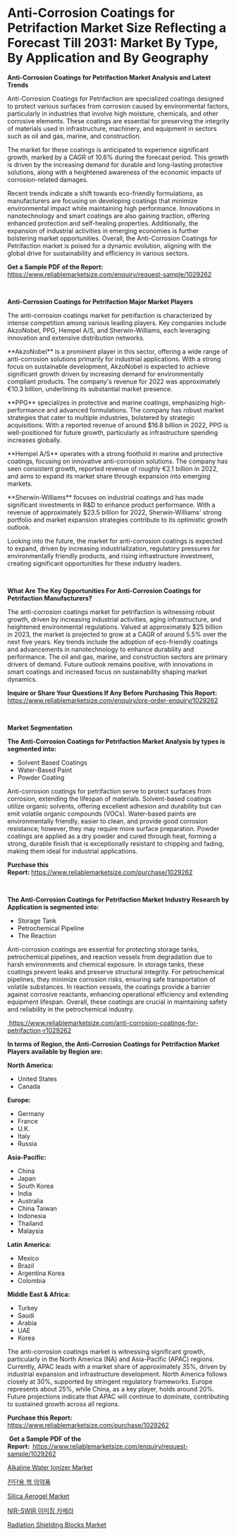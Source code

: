 <p><h1>Anti-Corrosion Coatings for Petrifaction Market Size Reflecting a Forecast Till 2031: Market By Type, By Application and By Geography</h1></p><p><strong>Anti-Corrosion Coatings for Petrifaction Market Analysis and Latest Trends</strong></p>
<p><p>Anti-Corrosion Coatings for Petrifaction are specialized coatings designed to protect various surfaces from corrosion caused by environmental factors, particularly in industries that involve high moisture, chemicals, and other corrosive elements. These coatings are essential for preserving the integrity of materials used in infrastructure, machinery, and equipment in sectors such as oil and gas, marine, and construction. </p><p>The market for these coatings is anticipated to experience significant growth, marked by a CAGR of 10.6% during the forecast period. This growth is driven by the increasing demand for durable and long-lasting protective solutions, along with a heightened awareness of the economic impacts of corrosion-related damages. </p><p>Recent trends indicate a shift towards eco-friendly formulations, as manufacturers are focusing on developing coatings that minimize environmental impact while maintaining high performance. Innovations in nanotechnology and smart coatings are also gaining traction, offering enhanced protection and self-healing properties. Additionally, the expansion of industrial activities in emerging economies is further bolstering market opportunities. Overall, the Anti-Corrosion Coatings for Petrifaction market is poised for a dynamic evolution, aligning with the global drive for sustainability and efficiency in various sectors.</p></p>
<p><strong>Get a Sample PDF of the Report:&nbsp;</strong> <a href="https://www.reliablemarketsize.com/enquiry/request-sample/1029262">https://www.reliablemarketsize.com/enquiry/request-sample/1029262</a></p>
<p>&nbsp;</p>
<p><strong>Anti-Corrosion Coatings for Petrifaction Major Market Players</strong></p>
<p><p>The anti-corrosion coatings market for petrifaction is characterized by intense competition among various leading players. Key companies include AkzoNobel, PPG, Hempel A/S, and Sherwin-Williams, each leveraging innovation and extensive distribution networks.</p><p>**AkzoNobel** is a prominent player in this sector, offering a wide range of anti-corrosion solutions primarily for industrial applications. With a strong focus on sustainable development, AkzoNobel is expected to achieve significant growth driven by increasing demand for environmentally compliant products. The company's revenue for 2022 was approximately €10.3 billion, underlining its substantial market presence.</p><p>**PPG** specializes in protective and marine coatings, emphasizing high-performance and advanced formulations. The company has robust market strategies that cater to multiple industries, bolstered by strategic acquisitions. With a reported revenue of around $16.8 billion in 2022, PPG is well-positioned for future growth, particularly as infrastructure spending increases globally.</p><p>**Hempel A/S** operates with a strong foothold in marine and protective coatings, focusing on innovative anti-corrosion solutions. The company has seen consistent growth, reported revenue of roughly €2.1 billion in 2022, and aims to expand its market share through expansion into emerging markets.</p><p>**Sherwin-Williams** focuses on industrial coatings and has made significant investments in R&D to enhance product performance. With a revenue of approximately $23.5 billion for 2022, Sherwin-Williams' strong portfolio and market expansion strategies contribute to its optimistic growth outlook.</p><p>Looking into the future, the market for anti-corrosion coatings is expected to expand, driven by increasing industrialization, regulatory pressures for environmentally friendly products, and rising infrastructure investment, creating significant opportunities for these industry leaders.</p></p>
<p>&nbsp;</p>
<p><strong>What Are The Key Opportunities For Anti-Corrosion Coatings for Petrifaction Manufacturers?</strong></p>
<p><p>The anti-corrosion coatings market for petrifaction is witnessing robust growth, driven by increasing industrial activities, aging infrastructure, and heightened environmental regulations. Valued at approximately $25 billion in 2023, the market is projected to grow at a CAGR of around 5.5% over the next five years. Key trends include the adoption of eco-friendly coatings and advancements in nanotechnology to enhance durability and performance. The oil and gas, marine, and construction sectors are primary drivers of demand. Future outlook remains positive, with innovations in smart coatings and increased focus on sustainability shaping market dynamics.</p></p>
<p><strong>Inquire or Share Your Questions If Any Before Purchasing This Report:</strong> <a href="https://www.reliablemarketsize.com/enquiry/pre-order-enquiry/1029262">https://www.reliablemarketsize.com/enquiry/pre-order-enquiry/1029262</a></p>
<p>&nbsp;</p>
<p><strong>Market Segmentation</strong></p>
<p><strong>The Anti-Corrosion Coatings for Petrifaction Market Analysis by types is segmented into:</strong></p>
<p><ul><li>Solvent Based Coatings</li><li>Water-Based Paint</li><li>Powder Coating</li></ul></p>
<p><p>Anti-corrosion coatings for petrifaction serve to protect surfaces from corrosion, extending the lifespan of materials. Solvent-based coatings utilize organic solvents, offering excellent adhesion and durability but can emit volatile organic compounds (VOCs). Water-based paints are environmentally friendly, easier to clean, and provide good corrosion resistance; however, they may require more surface preparation. Powder coatings are applied as a dry powder and cured through heat, forming a strong, durable finish that is exceptionally resistant to chipping and fading, making them ideal for industrial applications.</p></p>
<p><strong>Purchase this Report:&nbsp;</strong><a href="https://www.reliablemarketsize.com/purchase/1029262">https://www.reliablemarketsize.com/purchase/1029262</a></p>
<p>&nbsp;</p>
<p><strong>The Anti-Corrosion Coatings for Petrifaction Market Industry Research by Application is segmented into:</strong></p>
<p><ul><li>Storage Tank</li><li>Petrochemical Pipeline</li><li>The Reaction</li></ul></p>
<p><p>Anti-corrosion coatings are essential for protecting storage tanks, petrochemical pipelines, and reaction vessels from degradation due to harsh environments and chemical exposure. In storage tanks, these coatings prevent leaks and preserve structural integrity. For petrochemical pipelines, they minimize corrosion risks, ensuring safe transportation of volatile substances. In reaction vessels, the coatings provide a barrier against corrosive reactants, enhancing operational efficiency and extending equipment lifespan. Overall, these coatings are crucial in maintaining safety and reliability in the petrochemical industry.</p></p>
<p><a href="https://www.reliablemarketsize.com/anti-corrosion-coatings-for-petrifaction-r1029262">&nbsp;https://www.reliablemarketsize.com/anti-corrosion-coatings-for-petrifaction-r1029262</a></p>
<p><strong>In terms of Region, the Anti-Corrosion Coatings for Petrifaction Market Players available by Region are:</strong></p>
<p>
    <p> <strong> North America: </strong>
        <ul>
            <li>United States</li>
            <li>Canada</li>
        </ul>
        </p> 
    <p> <strong> Europe: </strong>
        <ul>
            <li>Germany</li>
            <li>France</li>
            <li>U.K.</li>
            <li>Italy</li>
            <li>Russia</li>
        </ul>
        </p> 
    <p> <strong> Asia-Pacific: </strong>
        <ul>
            <li>China</li>
            <li>Japan</li>
            <li>South Korea</li>
            <li>India</li>
            <li>Australia</li>
            <li>China Taiwan</li>
            <li>Indonesia</li>
            <li>Thailand</li>
            <li>Malaysia</li>
        </ul>
        </p> 
    <p> <strong> Latin America: </strong>
        <ul>
            <li>Mexico</li>
            <li>Brazil</li>
            <li>Argentina Korea</li>
            <li>Colombia</li>
        </ul>
        </p> 
    <p> <strong> Middle East & Africa: </strong>
        <ul>
            <li>Turkey</li>
            <li>Saudi</li>
            <li>Arabia</li>
            <li>UAE</li>
            <li>Korea</li>
        </ul>
    </p>
    </p>
<p><p>The anti-corrosion coatings market is witnessing significant growth, particularly in the North America (NA) and Asia-Pacific (APAC) regions. Currently, APAC leads with a market share of approximately 35%, driven by industrial expansion and infrastructure development. North America follows closely at 30%, supported by stringent regulatory frameworks. Europe represents about 25%, while China, as a key player, holds around 20%. Future projections indicate that APAC will continue to dominate, contributing to sustained growth across all regions.</p></p>
<p><strong>Purchase this Report: </strong><a href="https://www.reliablemarketsize.com/purchase/1029262">https://www.reliablemarketsize.com/purchase/1029262</a></p>
<p>&nbsp;<strong>Get a Sample PDF of the Report:&nbsp;&nbsp;</strong><a href="https://www.reliablemarketsize.com/enquiry/request-sample/1029262">https://www.reliablemarketsize.com/enquiry/request-sample/1029262</a></p>
<p><strong></strong></p>
<p><p><a href="https://www.linkedin.com/pulse/emerging-market-trends-regional-analysis-alkaline-water-ionizer-a9rjc?trackingId=tUZNaPAVTNu4S%2F%2BtesYW9g%3D%3D">Alkaline Water Ionizer Market</a></p><p><a href="https://medium.com/@iarhbiqv81/diagnostic-nuclear-medicines-market-%EC%9D%98-%EA%B8%80%EB%A1%9C%EB%B2%8C-%EC%8B%9C%EC%9E%A5-%EA%B0%9C%EC%9A%94%EB%8A%94-%EC%A0%84-%EC%84%B8%EA%B3%84-%EB%B0%8F-%EC%A3%BC%EC%9A%94-%EC%8B%9C%EC%9E%A5%EC%9D%98-%EC%82%B0%EC%97%85%EC%97%90-%EC%98%81%ED%96%A5%EC%9D%84-%EB%AF%B8%EC%B9%98%EB%8A%94-%EC%A3%BC%EC%9A%94-%ED%8A%B8%EB%A0%8C%EB%93%9C%EC%97%90-%EB%8C%80%ED%95%9C-%EB%8F%85%ED%8A%B9%ED%95%9C-%EA%B4%80%EC%A0%90%EC%9D%84-00565e7d3a5d?postPublishedType=initial">진단용 핵 의약품</a></p><p><a href="https://medium.com/@theresa.james5687/the-global-silica-aerogel-market-is-projected-to-experience-an-annual-growth-rate-of-10-from-2d8c40e619b9">Silica Aerogel Market</a></p><p><a href="https://medium.com/@mujgankortalih/%EC%84%B8%EA%B3%84-nir-swir-imaging-cameras-market-%EC%9D%80-2024%EC%97%90%EC%84%9C-2031%EB%A1%9C-%EC%97%B0%ED%8F%89%EA%B7%A0-%EC%A6%9D%EA%B0%80%EC%9C%A8%EC%9D%84-%EB%B3%B4%EC%9D%BC-%EA%B2%83%EC%9C%BC%EB%A1%9C-%EC%98%88%EC%83%81%EB%90%A9%EB%8B%88%EB%8B%A4-f29a050464c3">NIR-SWIR 이미징 카메라</a></p><p><a href="https://issuu.com/reportprime-2/docs/radiation-shielding-blocks-market-s_56b3bd2059f30f">Radiation Shielding Blocks Market</a></p></p>